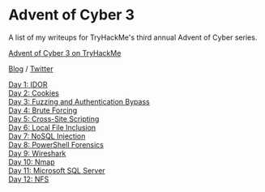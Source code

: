 # Advent of Cyber 3

A list of my writeups for TryHackMe's third annual Advent of Cyber series.

[Advent of Cyber 3 on TryHackMe](https://tryhackme.com/room/adventofcyber3)

[Blog](http://jakec) / [Twitter](https://twitter.com/jakeclelandVEVO)

[Day 1: IDOR](aoc3/day1/day1.md)\
[Day 2: Cookies](aoc3/day2/day2.md)\
[Day 3: Fuzzing and Authentication Bypass](aoc3/day3/day3.md)\
[Day 4: Brute Forcing](aoc3/day4/day4.md)\
[Day 5: Cross-Site Scripting](aoc3/day5/day5.md)\
[Day 6: Local File Inclusion](aoc3/day6/day6.md)\
[Day 7: NoSQL Injection](aoc3/day7/day7.md)\
[Day 8: PowerShell Forensics](aoc3/day8/day8.md)\
[Day 9: Wireshark](aoc3/day9/day9.md)\
[Day 10: Nmap](aoc3/day10/day10.md)\
[Day 11: Microsoft SQL Server](aoc3/day11/day11.md)  
[Day 12: NFS](aoc3/day12/day12.md)  

